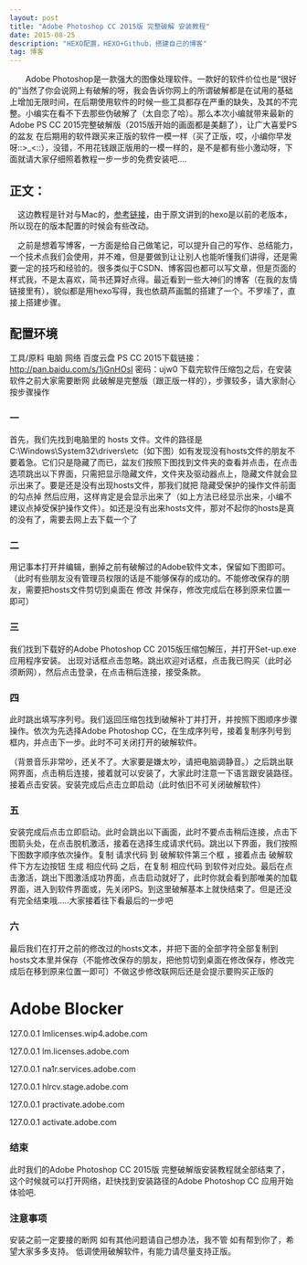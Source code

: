 ```yaml
---
layout: post
title: "Adobe Photoshop CC 2015版 完整破解 安装教程"
date: 2015-08-25 
description: "HEXO配置，HEXO+Github，搭建自己的博客"
tag: 博客 
---   
```


　　Adobe Photoshop是一款强大的图像处理软件。一款好的软件价位也是“很好的”当然了你会说网上有破解的呀，我会告诉你网上的所谓破解都是在试用的基础上增加无限时间，在后期使用软件的时候一些工具都存在严重的缺失，及其的不完整。小编实在看不下去那些伪破解了（太自恋了哈）。那么本次小编就带来最新的Adobe PS CC 2015完整破解版（2015版开始的画面都是美翻了），让广大喜爱PS的盆友 在后期用的软件跟买来正版的软件一模一样（买了正版，哎，小编你早发呀::>_<::），没错，不用花钱跟正版用的一模一样的，是不是都有些小激动呀，下面就请大家仔细照着教程一步一步的免费安装吧....


## 正文：
　这边教程是针对与Mac的，[参考链接](http://ibruce.info/2013/11/22/hexo-your-blog/?utm_source=tuicool)，由于原文讲到的hexo是以前的老版本，所以现在的版本配置的时候会有些改动。

　之前是想着写博客，一方面是给自己做笔记，可以提升自己的写作、总结能力，一个技术点我们会使用，并不难，但是要做到让让别人也能听懂我们讲得，还是需要一定的技巧和经验的。很多类似于CSDN、博客园也都可以写文章，但是页面的样式我，不是太喜欢，简书还算好点得。最近看到一些大神们的博客（在我的友情链接里有），貌似都是用hexo写得，我也依葫芦画瓢的搭建了一个。不罗嗦了，直接上搭建步骤。
 
## 配置环境     
工具/原料
电脑 网络 百度云盘
PS CC 2015下载链接：http://pan.baidu.com/s/1jGnHOsI 密码：ujw0
下载完软件压缩包之后，在安装软件之前大家需要断网
此破解是完整版（跟正版一样的），步骤较多，请大家耐心按步骤操作


### 一
首先，我们先找到电脑里的 hosts 文件。文件的路径是C:\Windows\System32\drivers\etc（如下图）如有发现没有hosts文件的朋友不要着急。它们只是隐藏了而已，盆友们按照下图找到文件夹的查看并点击，在点击选项跳出以下界面，只需把显示隐藏文件，文件夹及驱动器点上，隐藏文件就会显示出来了。要是还是没有出现hosts文件，那我们就把 隐藏受保护的操作文件前面的勾点掉  然后应用，这样肯定是会显示出来了（如上方法已经显示出来，小编不建议点掉受保护操作文件）。如还是没有出来hosts文件，那对不起你的hosts是真的没有了，需要去网上去下载一个了


### 二
用记事本打开并编辑，删掉之前有破解过的Adobe软件文本，保留如下图即可。（此时有些朋友没有管理员权限的话是不能够保存的成功的。不能修改保存的朋友，需要把hosts文件剪切到桌面在 修改 并保存，修改完成后在移到原来位置一即可）


### 三
我们找到下载好的Adobe Photoshop CC 2015版压缩包解压，并打开Set-up.exe应用程序安装。 出现对话框点击忽略。跳出欢迎对话框，点击我已购买（此时必须断网），然后点击登录，在点击稍后连接，接受条款。


### 四
此时跳出填写序列号。我们返回压缩包找到破解补丁并打开，并按照下图顺序步骤操作。依次为先选择Adobe Photoshop CC，在生成序列号，接着复制序列号到框内，并点击下一步。此时不可关闭打开的破解软件。

（背景音乐非常吵，还关不了。大家要是嫌太吵，请把电脑调静音。）之后跳出联网界面，点击稍后连接，接着就可以安装了，大家此时注意一下语言跟安装路径。接着点击安装。安装完成后点击立即启动（此时依旧不可关闭破解软件）


### 五
安装完成后点击立即启动。此时会跳出以下画面，此时不要点击稍后连接，点击下图箭头处，在点击脱机激活，接着在选择生成请求代码。跳出以下界面，我们按照下图数字顺序依次操作。复制 请求代码 到 破解软件第三个框 ，接着点击 破解软件下方左边按钮 生成 相应代码 之后，在复制 相应代码 到软件对应处。最后在点击激活，跳出下图激活成功界面，点击启动就好了，此时你就会看到那唯美的加载界面，进入到软件界面或，先关闭PS。到这里破解基本上就快结束了。但是还没有完全结束哦.....大家接着往下看最后的一步吧


### 六
最后我们在打开之前的修改过的hosts文本，并把下面的全部字符全部复制到hosts文本里并保存（不能修改保存的朋友，把他剪切到桌面在修改保存，修改完成后在移到原来位置一即可）不做这步修改联网后还是会提示要购买正版的

# Adobe Blocker

127.0.0.1 lmlicenses.wip4.adobe.com

127.0.0.1 lm.licenses.adobe.com

127.0.0.1 na1r.services.adobe.com

127.0.0.1 hlrcv.stage.adobe.com

127.0.0.1 practivate.adobe.com 

127.0.0.1 activate.adobe.com


### 结束

此时我们的Adobe Photoshop CC 2015版 完整破解版安装教程就全部结束了，这个时候就可以打开网络，赶快找到安装路径的Adobe Photoshop CC 应用开始体验吧.


### 注意事项
安装之前一定要接的断网
如有其他问题请自己想办法，我不管
如有帮到你了，希望大家多多支持。
低调使用破解软件，有能力请尽量支持正版。